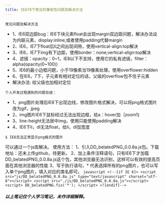 ```yaml
---
title: IE678下常见的兼容性问题及解决方法
---
```



 `常见问题及解决方法`


* 1、IE6双边距bug：IE6下块元素float会出现margin双边距问题，解决办法设为内联元素，display:inline;或者使用padding代替margin
* 2、IE6，IE7下float后li之间出现间隙，使用vertical-align:top解决
* 3、IE6，IE7下img有下边距，使用border：none;vertical-align:top解决
* 4、滤镜：opacity：0~1，IE8以下不支持，使用它的私有滤镜，filter：alpha(opacity(0~100))
* 5、IE6的最小边框问题，小于19像素当19像素处理，使用overflower:hidden
* 6、在IE6，7下，子元素有相对定位的话，父级的overflow包不住子元素
*	解决办法: 给父级也加相对定位

`个人开发过程遇到的问题总结：`

* 1、png图片处理后IE6下出现边线，修改图片格式解决，可以将png格式图片改为gif，jpeg
* 2、img图片IE6下鼠标经过无法出现边框，给a：hover加｛zoom1｝
* 3、line-height无法居中img，使用只能使用padding解决
* 4、IE6下li，dl无法float，给li，dl加宽度


`$ IE6无法正常显示png格式的图片`

可以通过一个js库解决。
使用方法：
	1、引入DD_belatedPNG_0.0.8a.js包。下载地址：还未上传github，待更新。
	2、加上条件注释语句，只有IE6下才加载DD_belatedPNG_0.0.8a.js这个包，其他浏览器无法识别，这样可以有效的提高页面在其他浏览器的性能
	3、写于执行语句，* 代表选择所有的png图片，也可以写入单个png图片，填入对应的类名即可。
	```javascript
	<!--[if IE 6]>
		<script src="js/DD_belatedPNG_0.0.8a.js" type="text/javascript" charset="utf-8"></script>
		<script src="./js/DD_belatedPNG_0.0.8a.js"></script>
		<script>
		DD_belatedPNG.fix('*');
		</script>
	<![endif]-->
	```
##### 以上笔记仅个人学习笔记，未作详细解释。




